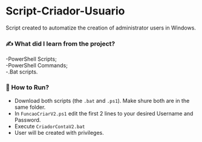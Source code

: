# Script-Criador-Usuario
Script created to automatize the creation of administrator users in Windows.

### ✍ What did I learn from the project?
-PowerShell Scripts;  
-PowerShell Commands;  
-.Bat scripts.  

### 🚀 How to Run?
- Download both scripts (the `.bat` and `.ps1`). Make shure both are in the same folder.
- In `FuncaoCriarV2.ps1` edit the first 2 lines to your desired Username and Password.
- Execute `CriadorContaV2.bat`
- User will be created with privileges.

